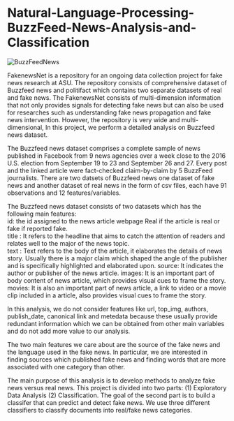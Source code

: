 # Natural-Language-Processing-BuzzFeed-News-Analysis-and-Classification

![BuzzFeedNews](https://user-images.githubusercontent.com/69224996/95524224-a34d8900-0985-11eb-9870-5b2916ff9219.jpg)

FakenewsNet is a repository for an ongoing data collection project for fake news research at ASU. The repository consists of comprehensive dataset of Buzzfeed news and politifact which contains two separate datasets of real and fake news. The FakenewsNet consists of multi-dimension information that not only provides signals for detecting fake news but can also be used for researches such as understanding fake news propagation and fake news intervention. However, the repository is very wide and multi-dimensional, In this project, we perform a detailed analysis on Buzzfeed news dataset.  

The Buzzfeed news dataset comprises a complete sample of news published in Facebook from 9 news agencies over a week close to the 2016 U.S. election from September 19 to 23 and September 26 and 27. Every post and the linked article were fact-checked claim-by-claim by 5 BuzzFeed journalists. There are two datsets of Buzzfeed news one dataset of fake news and another dataset of real news in the form of csv files, each have 91 observations and 12 features/variables. 

The Buzzfeed news dataset consists of two datasets which has the following main features:  
id: the id assigned to the news article webpage Real if the article is real or fake if reported fake.  
title : It refers to the headline that aims to catch the attention of readers and relates well to the major of the news topic.  
text : Text refers to the body of the article, it elaborates the details of news story. Usually there is a major claim which shaped the angle of the publisher and is specifically highlighted and elaborated upon.
source: It indicates the author or publisher of the news article.
images: It is an important part of body content of news article, which provides visual cues to frame the story.
movies: It is also an important part of news article, a link to video or a movie clip included in a article, also provides visual cues to frame the story.  

In this analysis, we do not consider features like url, top_img, authors, publish_date, canonical link and metedata because these usually provide redundant information which we can be obtained from other main variables and do not add more value to our analysis.  

The two main features we care about are the source of the fake news and the language used in the fake news. In particular, we are interested in finding sources which published fake news and finding words that are more associated with one category than other.  

The main purpose of this analysis is to develop methods to analyze fake news versus real news. This project is divided into two parts: (1) Exploratory Data Analysis (2) Classification. The goal of the second part is to build a classifer that can predict and detect fake news. We use three different classifiers to classify documents into real/fake news categories.

